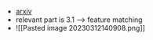 - [arxiv](https://arxiv.org/abs/1606.03498)
- relevant part is 3.1 --> feature matching
- ![[Pasted image 20230312140908.png]]